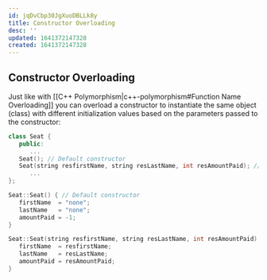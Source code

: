 ```yaml
---
id: jqDvCbp30JgXuoDBLLk8y
title: Constructor Overloading
desc: ''
updated: 1641372147328
created: 1641372147328
---
```


## Constructor Overloading

Just like with  [[C++ Polymorphism|c++-polymorphism#Function Name Overloading]] you can overload a constructor to instantiate the same object (class) with different initialization values based on the parameters passed to the constructor:

```cpp
class Seat {
   public:
      ...
   Seat(); // Default constructor
   Seat(string resfirstName, string resLastName, int resAmountPaid); // Second constructor
      ...
};

Seat::Seat() { // Default constructor
   firstName  = "none";
   lastName   = "none";
   amountPaid = -1;
}

Seat::Seat(string resfirstName, string resLastName, int resAmountPaid) { // Second constructor
   firstName  = resfirstName;
   lastName   = resLastName;
   amountPaid = resAmountPaid;
}
```
